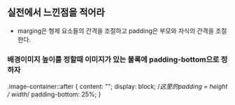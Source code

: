 ## 실전에서 느낀점을 적어라 

* marging은 형제 요소들의 간격을 조절하고 padding은 부모와 자식의 간격을 조절한다.

### 배경이미지 높이를 정할때 이미지가 있는 불록에 padding-bottom으로 정하자 

.image-container::after {
    content: "";
    display: block;
    /*这里的padding =  height / width*/
    padding-bottom: 25%;
}

